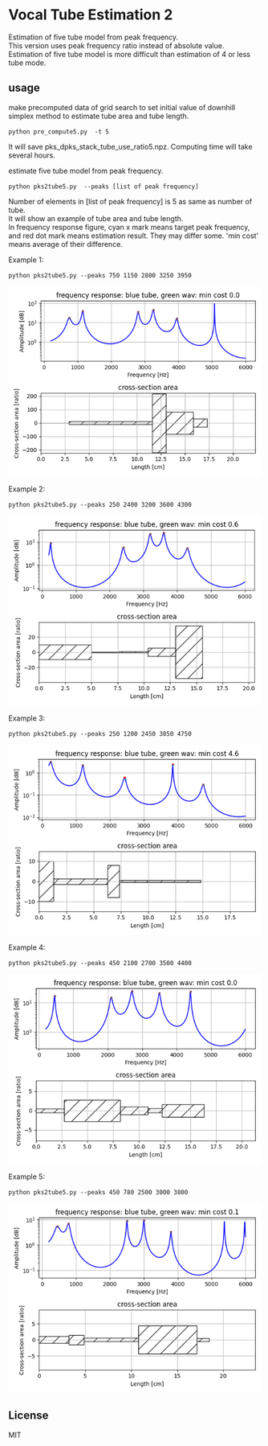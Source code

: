 # Vocal Tube Estimation 2   

Estimation of five tube model from peak frequency.  
This version uses peak frequency ratio instead of absolute value.  
Estimation of five tube model is more difficult than estimation of 4 or less tube mode.  

## usage   

make precomputed data of grid search to set initial value of downhill simplex method to estimate tube area and tube length.    
```
python pre_compute5.py  -t 5
```
It will save pks_dpks_stack_tube_use_ratio5.npz.  Computing time will take several hours.  


estimate five tube model from peak frequency.  
```
python pks2tube5.py  --peaks [list of peak frequency]
```
Number of elements in  [list of peak frequency] is 5 as same as number of tube.  
It will show an example of tube area and tube length.  
In frequency response figure, cyan x mark means target peak frequency, and red dot mark means estimation result. They may differ some.  'min cost' means average of their difference.   

Example 1:  
```
python pks2tube5.py --peaks 750 1150 2800 3250 3950  
```
 ![figure_p1](docs/figure_p1.png)   

Example 2:  
```
python pks2tube5.py --peaks 250 2400 3200 3600 4300  
```
 ![figure_p2](docs/figure_p2.png)   

Example 3:  
```
python pks2tube5.py --peaks 250 1200 2450 3850 4750  
```
 ![figure_p3](docs/figure_p3.png)   

Example 4:  
```
python pks2tube5.py --peaks 450 2100 2700 3500 4400  
```
 ![figure_p4](docs/figure_p4.png)   

Example 5:  
```
python pks2tube5.py --peaks 450 780 2500 3000 3800  
```
 ![figure_p5](docs/figure_p5.png)   

## License    
MIT  


